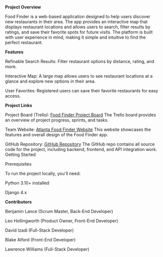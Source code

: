 **Project Overview**

Food Finder is a web-based application designed to help users discover new restaurants in their area. The app provides an interactive map that displays restaurant locations and allows users to search, filter results by ratings, and save their favorite spots for future visits. The platform is built with user experience in mind, making it simple and intuitive to find the perfect restaurant.

**Features**

Refinable Search Results: Filter restaurant options by distance, rating, and more.

Interactive Map: A large map allows users to see restaurant locations at a glance and explore new options in their area.

User Favorites: Registered users can save their favorite restaurants for easy access.

**Project Links**

Project Board (Trello):
[Food Finder Project Board](https://trello.com/invite/b/66f070329ab1e50689bd17ca/ATTI0bf39c73bb461a922fc85f9ca86756c167F82F4F/foodfinder)
The Trello board provides an overview of project progress, sprints, and tasks.

Team Website: 
[Atlanta Food Finder Website](https://atlfoodfinder.my.canva.site/)
This website showcases the features and overall design of the Food Finder app.

GitHub Repository:
[GitHub Repository](https://github.com/Blance5/CS2340-Project-1/tree/David2)
The GitHub repo contains all source code for the project, including backend, frontend, and API integration work.
Getting Started

Prerequisites

To run the project locally, you'll need:

Python 3.10+ installed

Django 4.x

**Contributors**

Benjamin Lance (Scrum Master, Back-End Developer)

Leo Hollingworth (Product Owner, Front-End Developer)

David Izadi (Full-Stack Developer)

Blake Alford (Front-End Developer)

Lawrence Williams (Full-Stack Developer)


